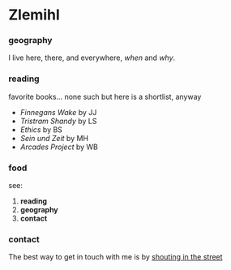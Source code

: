 # Zlemihl

### geography

I live here, there, and everywhere, *when* and *why*.

### reading

favorite books... none such but here is a shortlist, anyway

- *Finnegans Wake* by JJ
- *Tristram Shandy* by LS
- *Ethics* by BS
- *Sein und Zeit* by MH
- *Arcades Project* by WB

### food

see:

1. **reading**
2. **geography**
3. **contact**

### contact

The best way to get in touch with me is by [shouting in the street](https://www.youtube.com/watch?v=AmfOoDq6X_Y)
